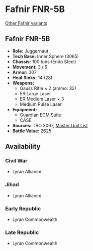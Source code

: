 # Fafnir FNR-5B

[Other Fafnir variants](../fafnir.md)

## Fafnir FNR-5B
- **Role:** Juggernaut
- **Tech Base:** Inner Sphere (3065)
- **Chassis:** 100 tons (Endo Steel)
- **Movement:** 3 / 5
- **Armor:** 307
- **Heat Sinks:** 14 (28)
- **Weapons:**
  - Gauss Rifle × 2 (ammo: 32)
  - ER Large Laser
  - ER Medium Laser × 3
  - Medium Pulse Laser
- **Equipment:**
  - Guardian ECM Suite
  - CASE
- **Sources:** TRO 3067, [Master Unit List](http://masterunitlist.info/Unit/Details/4153/fafnir-fnr-5b)
- **Battle Value:** 2625

## Availability

### Civil War
- Lyran Alliance

### Jihad
- Lyran Alliance

### Early Republic
- Lyran Commonwealth

### Late Republic
- Lyran Commonwealth

